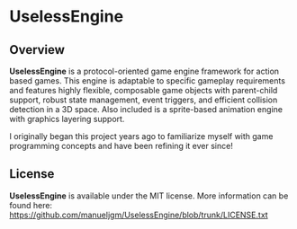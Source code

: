 # UselessEngine

## Overview

**UselessEngine** is a protocol-oriented game engine framework for action based games. This engine is adaptable to specific gameplay requirements and features highly flexible, composable game objects with parent-child support, robust state management, event triggers, and efficient collision detection in a 3D space. Also included is a sprite-based animation engine with graphics layering support.

I originally began this project years ago to familiarize myself with game programming concepts and have been refining it ever since!

## License

**UselessEngine** is available under the MIT license. More information can be found here: https://github.com/manueljgm/UselessEngine/blob/trunk/LICENSE.txt
